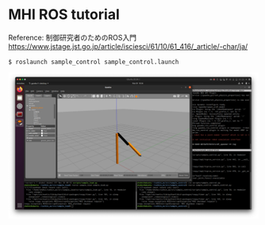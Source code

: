 # MHI ROS tutorial
Reference: 制御研究者のためのROS入門
https://www.jstage.jst.go.jp/article/isciesci/61/10/61_416/_article/-char/ja/

```
$ roslaunch sample_control sample_control.launch

```

![](image.png)

